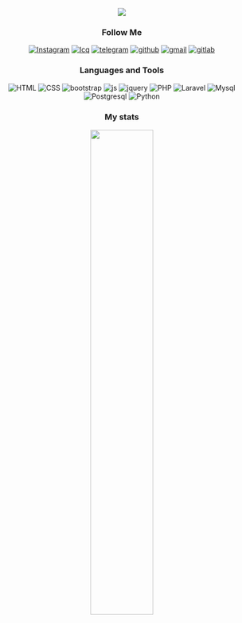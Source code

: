 
<div align="center">
<p align="center">
  <a href="https://github.com/gurbandev/readme-typing-svg">
    <img src="https://readme-typing-svg.demolab.com/?lines=Hi%20I%20am%20Atamyrat;Full-stack%20developer;2%2B%20years%20of%20coding%20experience&font=Fira%20Code&center=true&width=440&height=45&color=ffffff&vCenter=true&pause=1000&size=25" />
  </a>
</p>
  
### Follow Me
<a href="https://www.instagram.com/sukurow_atamyrat">![Instagram](https://img.shields.io/badge/-Instagram-000000?style=for-the-badge&logo=Instagram)</a>
<a href='https://icq.im/tm_anonymous'>![Icq](https://img.shields.io/badge/-ICQ-000000?style=for-the-badge&logo=icq)</a>
<a href="https://t.me/programmist_hacker">![telegram](https://img.shields.io/badge/-telegram-000000?style=for-the-badge&logo=telegram)</a>
<a href='https://github.com/atamyrat2005'>![github](https://img.shields.io/badge/-github-000000?style=for-the-badge&logo=github)</a>
<a href="mailto:komputeratamyrat@gmail.com">![gmail](https://img.shields.io/badge/-Gmail-000000?style=for-the-badge&logo=gmail)</a>
<a href="https://gitlab.com/Atamyrat2005">![gitlab](https://img.shields.io/badge/-Gitlab-000000?style=for-the-badge&logo=gitlab)</a>

### Languages and Tools
![HTML](https://img.shields.io/badge/-HTML5-000000?style=for-the-badge&logo=html5)
![CSS](https://img.shields.io/badge/-CSS3-000000?style=for-the-badge&logo=css3)
![bootstrap](https://img.shields.io/badge/-Bootstrap-000000?style=for-the-badge&logo=Bootstrap) 
![js](https://img.shields.io/badge/-JavaScript-000000?style=for-the-badge&logo=Javascript)
![jquery](https://img.shields.io/badge/-Jquery-000000?style=for-the-badge&logo=Jquery) 
![PHP](https://img.shields.io/badge/-PHP-000000?style=for-the-badge&logo=PHP) 
![Laravel](https://img.shields.io/badge/-Laravel-000000?style=for-the-badge&logo=Laravel)
![Mysql](https://img.shields.io/badge/-Mysql-000000?style=for-the-badge&logo=Mysql) 
![Postgresql](https://img.shields.io/badge/-postgresql-000000?style=for-the-badge&logo=Postgresql) 
![Python](https://img.shields.io/badge/-python-000000?style=for-the-badge&logo=Python) 

### My stats
<a href="http://github.com/atamyrat2005/" style="width: 40%;">
  <img width="50%" src="https://github-readme-stats.vercel.app/api/top-langs/?username=atamyrat2005&layout=compact&theme=radical&count_private=true" />
</a>
<div>
